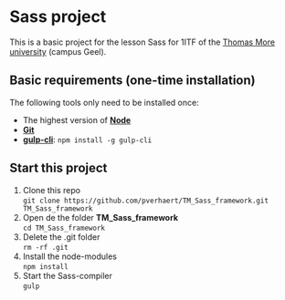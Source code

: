# Sass project
This is a basic project for the lesson Sass for 1ITF of the [Thomas More university](https://www.thomasmore.be/opleidingen/professionele-bachelor/it-factory) (campus Geel).  

## Basic requirements (one-time installation)
The following tools only need to be installed once:

- The highest version of [**Node**](https://nodejs.org/en/)
- [**Git**](https://git-scm.com/)
- [**gulp-cli**](https://gulpjs.com/): `npm install -g gulp-cli`

## Start this project

1. Clone this repo  
`git clone https://github.com/pverhaert/TM_Sass_framework.git TM_Sass_framework`  
2. Open de the folder **TM_Sass_framework**  
`cd TM_Sass_framework`  
3. Delete the .git folder  
`rm -rf .git`  
4. Install the node-modules  
`npm install`  
5. Start the Sass-compiler  
`gulp`
